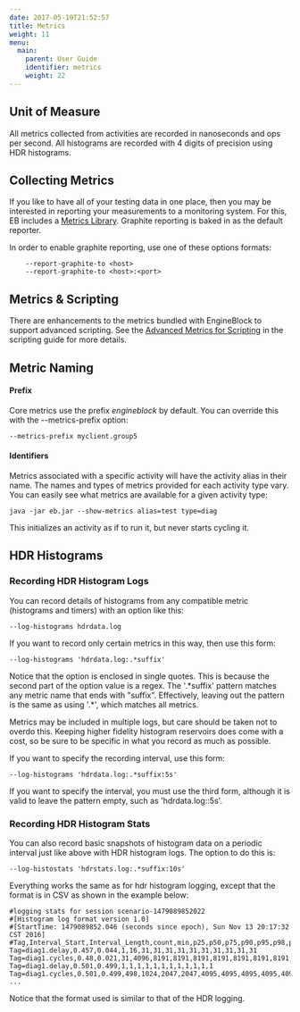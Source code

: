```yaml
---
date: 2017-05-19T21:52:57
title: Metrics
weight: 11
menu:
  main:
    parent: User Guide
    identifier: metrics
    weight: 22
---
```


## Unit of Measure

All metrics collected from activities are recorded in nanoseconds and ops per second. All histograms are recorded with 4 digits of precision using HDR histograms.

## Collecting Metrics

If you like to have all of your testing data in one place, then you may be interested in reporting your measurements to a monitoring system. For this, EB includes a [Metrics Library](https://github.com/dropwizard/metrics). Graphite reporting is baked in as the default reporter.

In order to enable graphite reporting, use one of these options formats:
~~~
    --report-graphite-to <host>
    --report-graphite-to <host>:<port>
~~~

## Metrics & Scripting

There are enhancements to the metrics bundled with EngineBlock to support advanced scripting. See the [Advanced Metrics for Scripting](/scripting/#enhanced-metrics-for-scripting) in the scripting guide for more details.

## Metric Naming

#### Prefix
Core metrics use the prefix _engineblock_ by default. You can override this with the --metrics-prefix option:

    --metrics-prefix myclient.group5

#### Identifiers

Metrics associated with a specific activity will have the activity alias in their name. The names and types of metrics provided for each activity type vary. You can easily see what metrics are available for a given activity type:

~~~
java -jar eb.jar --show-metrics alias=test type=diag
~~~

This initializes an activity as if to run it, but never starts cycling it. 

## HDR Histograms

### Recording HDR Histogram Logs
You can record details of histograms from any compatible metric (histograms and timers) with an option like this:
~~~
--log-histograms hdrdata.log
~~~
If you want to record only certain metrics in this way, then use this form:
~~~
--log-histograms 'hdrdata.log:.*suffix'
~~~
Notice that the option is enclosed in single quotes. This is because the second part of the option value is a regex. The '.*suffix' pattern matches any metric name that ends with "suffix". Effectively, leaving out the pattern is the same as using '.\*', which matches all metrics.

Metrics may be included in multiple logs, but care should be taken not to overdo this. Keeping higher fidelity histogram reservoirs does come with a cost, so be sure to be specific in what you record as much as possible.

If you want to specify the recording interval, use this form:
~~~
--log-histograms 'hdrdata.log:.*suffix:5s'
~~~
If you want to specify the interval, you must use the third form, although it is valid to leave
the pattern empty, such as 'hdrdata.log::5s'.

### Recording HDR Histogram Stats
You can also record basic snapshots of histogram data on a periodic interval just like above with
HDR histogram logs. The option to do this is:
~~~
--log-histostats 'hdrstats.log:.*suffix:10s'
~~~
Everything works the same as for hdr histogram logging, except that the format is in
CSV as shown in the example below:
~~~
#logging stats for session scenario-1479089852022
#[Histogram log format version 1.0]
#[StartTime: 1479089852.046 (seconds since epoch), Sun Nov 13 20:17:32 CST 2016]
#Tag,Interval_Start,Interval_Length,count,min,p25,p50,p75,p90,p95,p98,p99,p999,p9999,max
Tag=diag1.delay,0.457,0.044,1,16,31,31,31,31,31,31,31,31,31,31
Tag=diag1.cycles,0.48,0.021,31,4096,8191,8191,8191,8191,8191,8191,8191,8191,8191,2097151
Tag=diag1.delay,0.501,0.499,1,1,1,1,1,1,1,1,1,1,1,1
Tag=diag1.cycles,0.501,0.499,498,1024,2047,2047,4095,4095,4095,4095,4095,4095,4095,4194303
...
~~~

Notice that the format used is similar to that of the HDR logging.

